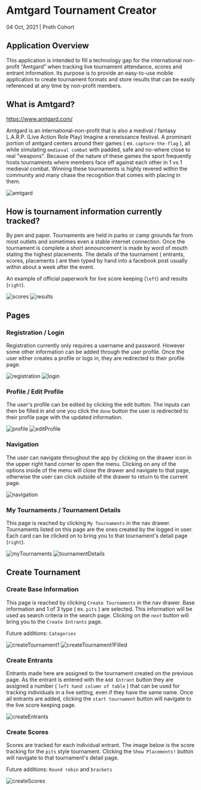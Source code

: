 # Amtgard Tournament Creator

04 Oct, 2021 | Proth Cohort

## Application Overview

This application is intended to fill a technology gap for the international non-profit “Amtgard” when tracking live tournament attendance, scores and entrant information. Its purpose is to provide an easy-to-use mobile application to create tournament formats and store results that can be easily referenced at any time by non-profit members.

## What is Amtgard?

https://www.amtgard.com/

Amtgard is an international-non-profit that is also a medival / fantasy L.A.R.P. (Live Action Role Play) Imagine a reneissance festival. A prominant portion of amtgard centers around their games ( ex. `capture-the-flag` ), all while simulating `medieval combat` with padded, safe and no-where close to real "weapons". Because of the nature of these games the sport frequently hosts tournaments where members face off against each other in 1 vs 1 medieval combat. Winning these tournaments is highly revered within the community and many chase the recognition that comes with placing in them.

![amtgard](public/images/amtgard.png)

## How is tournament information currently tracked?

By pen and paper. Tournaments are held in parks or camp grounds far from most outlets and sometimes even a stable internet connection. Once the tournament is complete a short announcement is made by word of mouth stating the highest placements. The details of the tournament ( entrants, scores, placements ) are then typed by hand into a facebook post usually within about a week after the event.

An example of official paperwork for live score keeping (`left`) and results (`right`).

![scores](public/images/scores.png) ![results](public/images/results.png)

## Pages

### Registration / Login

Registration currently only requires a username and password. However some other information can be added through the user profile. Once the user either creates a profile or logs in, they are redirected to their profile page.

![registration](public/images/registration.png)  ![login](public/images/login.png)

### Profile / Edit Profile

The user's profile can be edited by clicking the edit button. The inputs can then be filled in and one you click the `done` button the user is redirected to their profile page with the updated information.

![profile](public/images/profile.png)  ![editProfile](public/images/edit-profile.png)

### Navigation

The user can navigate throughout the app by clicking on the drawer icon in the upper right hand corner to open the menu. Clicking on any of the options inside of the menu will close the drawer and navigate to that page, otherwise the user can click outside of the drawer to return to the current page.

![navigation](public/images/navigation2.png)

### My Tournaments / Tournament Details

This page is reached by clicking `My Tournaments` in the nav drawer.
Tournaments listed on this page are the ones created by the logged in user. Each card can be clicked on to bring you to that tournament's detail page (`right`).

![myTournaments](public/images/my-tournaments.png)  ![tournamentDetails](public/images/tournament-details.png)


## Create Tournament

### Create Base Information

This page is reached by clicking `Create Tournaments` in the nav drawer.
Base information and 1 of 3 type ( ex. `pits` ) are selected. This information will be used as search criteria in the search page. Clicking on the `next` button will bring you to the `Create Entrants` page.

Future additions: `Categories`

![createTournament1](public/images/create-tournament-1-blank.png) ![createTournament1Filled](public/images/create-tournament-1-filled.png)

### Create Entrants

Entrants made here are assigned to the tournament created on the previous page. As the entrant is entered with the `Add Entrant` button they are assigned a number ( `left hand column of table` ) that can be used for tracking individuals in a live setting, even if they have the same name. Once all entrants are added, clicking the `start tournament` button will navigate to the live score keeping page.

![createEntrants](public/images/create-tournament-2-entrants.png)

### Create Scores

Scores are tracked for each individual entrant. The image below is the score tracking for the `pits` style tournament. Clicking the `Show Placements!` button will navigate to that tournament's detail page.

Future additions: `Round robin` and `brackets`

![createScores](public/images/create-tournament-3-scores.png)
